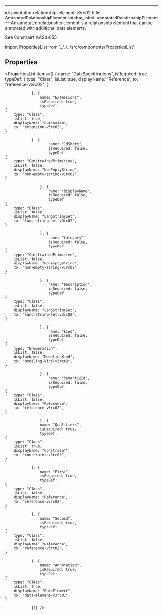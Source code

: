 --- 
id: annotated-relationship-element-v3rc02 
title: AnnotatedRelationshipElement 
sidebar_label: AnnotatedRelationshipElement 
---An annotated relationship element is a relationship element that can be annotated
with additional data elements.

<p>
See Constraint AASd-055
</p>

import PropertiesList from '../../../src/components/PropertiesList' 

## Properties 

<PropertiesList items={[ 
{
                    name: "DataSpecifications",
                    isRequired: true,
                    typeDef: 
    {
        type: "Class",
        isList: true,
        displayName: "Reference",
        to: "reference-v3rc02",
    }
    
                }, {
                    name: "Extensions",
                    isRequired: true,
                    typeDef: 
    {
        type: "Class",
        isList: true,
        displayName: "Extension",
        to: "extension-v3rc02",
    }
    
                }, {
                        name: "IdShort",
                        isRequired: false,
                        typeDef: 
    {
        type: "ConstrainedPrimitive",
        isList: false,
        displayName: "NonEmptyString",
        to: "non-empty-string-v3rc02",
    }
    
                    }, {
                        name: "DisplayName",
                        isRequired: false,
                        typeDef: 
    {
        type: "Class",
        isList: false,
        displayName: "LangStringSet",
        to: "lang-string-set-v3rc02",
    }
    
                    }, {
                        name: "Category",
                        isRequired: false,
                        typeDef: 
    {
        type: "ConstrainedPrimitive",
        isList: false,
        displayName: "NonEmptyString",
        to: "non-empty-string-v3rc02",
    }
    
                    }, {
                        name: "Description",
                        isRequired: false,
                        typeDef: 
    {
        type: "Class",
        isList: false,
        displayName: "LangStringSet",
        to: "lang-string-set-v3rc02",
    }
    
                    }, {
                        name: "Kind",
                        isRequired: false,
                        typeDef: 
    {
        type: "Enumeration",
        isList: false,
        displayName: "ModelingKind",
        to: "modeling-kind-v3rc02",
    }
    
                    }, {
                        name: "SemanticId",
                        isRequired: false,
                        typeDef: 
    {
        type: "Class",
        isList: false,
        displayName: "Reference",
        to: "reference-v3rc02",
    }
    
                    }, {
                    name: "Qualifiers",
                    isRequired: true,
                    typeDef: 
    {
        type: "Class",
        isList: true,
        displayName: "Constraint",
        to: "constraint-v3rc02",
    }
    
                }, {
                    name: "First",
                    isRequired: true,
                    typeDef: 
    {
        type: "Class",
        isList: false,
        displayName: "Reference",
        to: "reference-v3rc02",
    }
    
                }, {
                    name: "Second",
                    isRequired: true,
                    typeDef: 
    {
        type: "Class",
        isList: false,
        displayName: "Reference",
        to: "reference-v3rc02",
    }
    
                }, {
                    name: "Annotation",
                    isRequired: true,
                    typeDef: 
    {
        type: "Class",
        isList: true,
        displayName: "DataElement",
        to: "data-element-v3rc02",
    }
    
                }]} /> 
 
